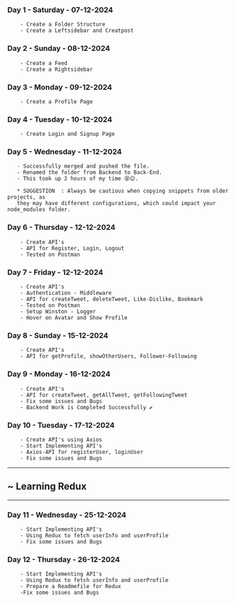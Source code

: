 ### Day 1 - Saturday  -  07-12-2024
        - Create a Folder Structure
        - Create a Leftsidebar and Creatpost

### Day 2 - Sunday  -  08-12-2024
        - Create a Feed 
        - Create a Rightsidebar

### Day 3 - Monday  -  09-12-2024
        - Create a Profile Page 
        
### Day 4 - Tuesday  -  10-12-2024
        - Create Login and Signup Page

### Day 5 - Wednesday  -  11-12-2024
       - Successfully merged and pushed the file.
       - Renamed the folder from Backend to Back-End.
       - This took up 2 hours of my time 😵😖.
       
       * SUGGESTION  : Always be cautious when copying snippets from older projects, as   
       they may have different configurations, which could impact your node_modules folder.

### Day 6 - Thursday  -  12-12-2024
        - Create API's
        - API for Register, Login, Logout
        - Tested on Postman

### Day 7 - Friday  -  12-12-2024
        - Create API's
        - Authentication - Middleware
        - API for createTweet, deleteTweet, Like-Dislike, Bookmark 
        - Tested on Postman
        - Setup Winston - Logger
        - Hover on Avatar and Show Profile

### Day 8 - Sunday  -  15-12-2024
        - Create API's
        - API for getProfile, showOtherUsers, Follower-Following


### Day 9 - Monday  -  16-12-2024
        - Create API's
        - API for createTweet, getAllTweet, getFollowingTweet
        - Fix some issues and Bugs
        - Backend Work is Completed Successfully ✔

### Day 10 - Tuesday  -  17-12-2024
        - Create API's using Axios
        - Start Implementing API's
        - Axios-API for registerUser, loginUser
        - Fix some issues and Bugs

-----------------------------------
##  ~ Learning Redux
-----------------------------------

### Day 11 - Wednesday  -  25-12-2024
        - Start Implementing API's
        - Using Redux to fetch userInfo and userProfile
        - Fix some issues and Bugs

### Day 12 - Thursday  -  26-12-2024
        - Start Implementing API's
        - Using Redux to fetch userInfo and userProfile
        - Prepare a Readmefile for Redux
        -Fix some issues and Bugs




